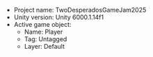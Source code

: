 <!-- UNITY CODE ASSIST INSTRUCTIONS START -->
- Project name: TwoDesperadosGameJam2025
- Unity version: Unity 6000.1.14f1
- Active game object:
  - Name: Player
  - Tag: Untagged
  - Layer: Default
<!-- UNITY CODE ASSIST INSTRUCTIONS END -->